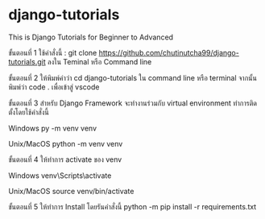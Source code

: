 # django-tutorials
This is Django Tutorials for Beginner to Advanced

ขั้นตอนที่ 1 ใช้คำสั่งนี้  : git clone https://github.com/chutinutcha99/django-tutorials.git ลงใน Teminal หรือ Command line

ขั้นตอนที่ 2 ให้พิมพ์คำว่า cd django-tutorials ใน command line หรือ terminal จากนั้น พิมพ์ว่า code . เพื่อเข้าสู่ vscode 

ขั้นตอนที่ 3 สำหรับ Django Framework จะทำงานร่วมกับ virtual environment ทำการติดตั้งโดยใช้คำสั่งนี้

Windows
py -m venv venv

Unix/MacOS
python -m venv venv

ขั้นตอนที่ 4 ให้ทำการ activate ของ venv

Windows
venv\Scripts\activate

Unix/MacOS
source venv/bin/activate

ขั้นตอนที่ 5 ให้ทำการ Install โดยรันคำสั่งนี้
python -m pip install -r requirements.txt



 
